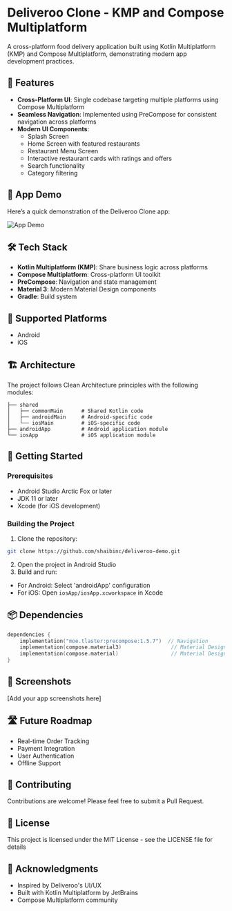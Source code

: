 # Deliveroo Clone - KMP and Compose Multiplatform

A cross-platform food delivery application built using Kotlin Multiplatform (KMP) and Compose Multiplatform, demonstrating modern app development practices.

## 🌟 Features

- **Cross-Platform UI**: Single codebase targeting multiple platforms using Compose Multiplatform
- **Seamless Navigation**: Implemented using PreCompose for consistent navigation across platforms
- **Modern UI Components**:
  - Splash Screen
  - Home Screen with featured restaurants
  - Restaurant Menu Screen
  - Interactive restaurant cards with ratings and offers
  - Search functionality
  - Category filtering

## 📸 App Demo

Here’s a quick demonstration of the Deliveroo Clone app:

![App Demo](assets/app-demo.gif)

## 🛠 Tech Stack

- **Kotlin Multiplatform (KMP)**: Share business logic across platforms
- **Compose Multiplatform**: Cross-platform UI toolkit
- **PreCompose**: Navigation and state management
- **Material 3**: Modern Material Design components
- **Gradle**: Build system

## 📱 Supported Platforms

- Android
- iOS

## 🏗 Architecture

The project follows Clean Architecture principles with the following modules:

```
├── shared
│   ├── commonMain      # Shared Kotlin code
│   ├── androidMain     # Android-specific code
│   └── iosMain         # iOS-specific code
├── androidApp          # Android application module
└── iosApp              # iOS application module
```

## 🚀 Getting Started

### Prerequisites

- Android Studio Arctic Fox or later
- JDK 11 or later
- Xcode (for iOS development)

### Building the Project

1. Clone the repository:

```bash
git clone https://github.com/shaibinc/deliveroo-demo.git
```

2. Open the project in Android Studio
3. Build and run:

- For Android: Select 'androidApp' configuration
- For iOS: Open `iosApp/iosApp.xcworkspace` in Xcode

## 📦 Dependencies

```kotlin
dependencies {
    implementation("moe.tlaster:precompose:1.5.7")  // Navigation
    implementation(compose.material3)                // Material Design 3
    implementation(compose.material)                 // Material Design Components
}
```

## 📸 Screenshots

[Add your app screenshots here]

## 🛣 Future Roadmap

- Real-time Order Tracking
- Payment Integration
- User Authentication
- Offline Support

## 🤝 Contributing

Contributions are welcome! Please feel free to submit a Pull Request.

## 📄 License

This project is licensed under the MIT License - see the LICENSE file for details

## 🙏 Acknowledgments

- Inspired by Deliveroo's UI/UX
- Built with Kotlin Multiplatform by JetBrains
- Compose Multiplatform community
